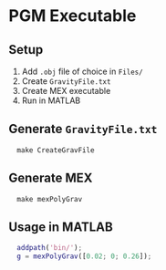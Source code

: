 # PGM Executable

## Setup

1. Add `.obj` file of choice in `Files/`      
2. Create `GravityFile.txt`
3. Create MEX executable
4. Run in MATLAB

## Generate `GravityFile.txt`
```
  make CreateGravFile
```

## Generate MEX
```
  make mexPolyGrav
```

## Usage in MATLAB

```matlab
  addpath('bin/');
  g = mexPolyGrav([0.02; 0; 0.26]);
```
